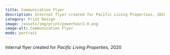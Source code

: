 ```yaml
---
title: Communication Flyer
description: Internal flyer created for Pacific Living Properties, 2020
category: Print Design
image: /assets/img/print/powerhour2.0.png
image-alt: Communication Flyer
mode: portrait
---
```


Internal flyer created for *Pacific Living Properties*, 2020
